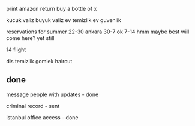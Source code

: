 
print amazon return
buy a bottle of x 

kucuk valiz
buyuk valiz
ev temizlik 
ev guvenlik 


reservations for summer 
22-30 ankara
30-7 ok 
7-14 hmm maybe best will come here? yet still 

14 flight 

dis temizlik 
gomlek 
haircut 



## done 

message people with updates - done 

criminal record - sent

istanbul office access - done 
